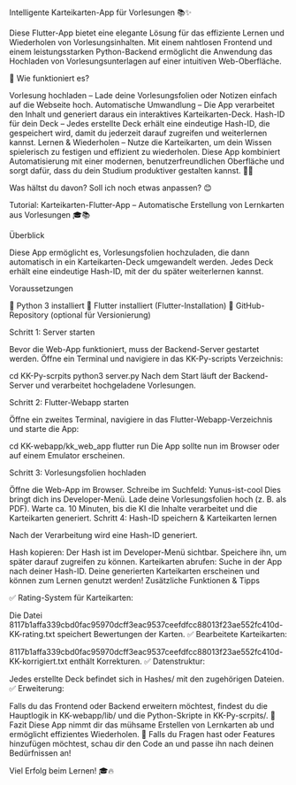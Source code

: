 Intelligente Karteikarten-App für Vorlesungen 📚✨

Diese Flutter-App bietet eine elegante Lösung für das effiziente Lernen und Wiederholen von Vorlesungsinhalten. Mit einem nahtlosen Frontend und einem leistungsstarken Python-Backend ermöglicht die Anwendung das Hochladen von Vorlesungsunterlagen auf einer intuitiven Web-Oberfläche.

🚀 Wie funktioniert es?

Vorlesung hochladen – Lade deine Vorlesungsfolien oder Notizen einfach auf die Webseite hoch.
Automatische Umwandlung – Die App verarbeitet den Inhalt und generiert daraus ein interaktives Karteikarten-Deck.
Hash-ID für dein Deck – Jedes erstellte Deck erhält eine eindeutige Hash-ID, die gespeichert wird, damit du jederzeit darauf zugreifen und weiterlernen kannst.
Lernen & Wiederholen – Nutze die Karteikarten, um dein Wissen spielerisch zu festigen und effizient zu wiederholen.
Diese App kombiniert Automatisierung mit einer modernen, benutzerfreundlichen Oberfläche und sorgt dafür, dass du dein Studium produktiver gestalten kannst. 🎯📖

Was hältst du davon? Soll ich noch etwas anpassen? 😊


Tutorial: Karteikarten-Flutter-App – Automatische Erstellung von Lernkarten aus Vorlesungen 🎓📚

Überblick

Diese App ermöglicht es, Vorlesungsfolien hochzuladen, die dann automatisch in ein Karteikarten-Deck umgewandelt werden. Jedes Deck erhält eine eindeutige Hash-ID, mit der du später weiterlernen kannst.

Voraussetzungen

🔹 Python 3 installiert
🔹 Flutter installiert (Flutter-Installation)
🔹 GitHub-Repository (optional für Versionierung)

Schritt 1: Server starten

Bevor die Web-App funktioniert, muss der Backend-Server gestartet werden. Öffne ein Terminal und navigiere in das KK-Py-scripts Verzeichnis:

cd KK-Py-scrpits
python3 server.py
Nach dem Start läuft der Backend-Server und verarbeitet hochgeladene Vorlesungen.

Schritt 2: Flutter-Webapp starten

Öffne ein zweites Terminal, navigiere in das Flutter-Webapp-Verzeichnis und starte die App:

cd KK-webapp/kk_web_app
flutter run
Die App sollte nun im Browser oder auf einem Emulator erscheinen.

Schritt 3: Vorlesungsfolien hochladen

Öffne die Web-App im Browser.
Schreibe im Suchfeld:
Yunus-ist-cool
Dies bringt dich ins Developer-Menü.
Lade deine Vorlesungsfolien hoch (z. B. als PDF).
Warte ca. 10 Minuten, bis die KI die Inhalte verarbeitet und die Karteikarten generiert.
Schritt 4: Hash-ID speichern & Karteikarten lernen

Nach der Verarbeitung wird eine Hash-ID generiert.

Hash kopieren:
Der Hash ist im Developer-Menü sichtbar.
Speichere ihn, um später darauf zugreifen zu können.
Karteikarten abrufen:
Suche in der App nach deiner Hash-ID.
Deine generierten Karteikarten erscheinen und können zum Lernen genutzt werden!
Zusätzliche Funktionen & Tipps

✅ Rating-System für Karteikarten:

Die Datei 8117b1affa339cbd0fac95970dcff3eac9537ceefdfcc88013f23ae552fc410d-KK-rating.txt speichert Bewertungen der Karten.
✅ Bearbeitete Karteikarten:

8117b1affa339cbd0fac95970dcff3eac9537ceefdfcc88013f23ae552fc410d-KK-korrigiert.txt enthält Korrekturen.
✅ Datenstruktur:

Jedes erstellte Deck befindet sich in Hashes/ mit den zugehörigen Dateien.
✅ Erweiterung:

Falls du das Frontend oder Backend erweitern möchtest, findest du die Hauptlogik in KK-webapp/lib/ und die Python-Skripte in KK-Py-scrpits/.
🎯 Fazit
Diese App nimmt dir das mühsame Erstellen von Lernkarten ab und ermöglicht effizientes Wiederholen. 🚀 Falls du Fragen hast oder Features hinzufügen möchtest, schau dir den Code an und passe ihn nach deinen Bedürfnissen an!

Viel Erfolg beim Lernen! 🎓🔥

